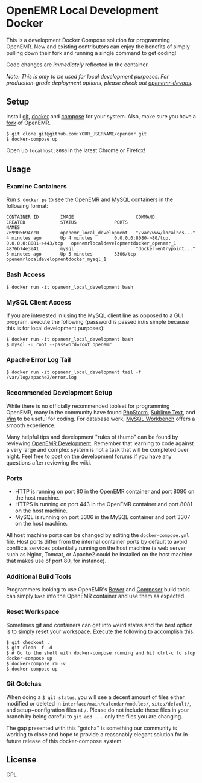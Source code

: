 # OpenEMR Local Development Docker

This is a development Docker Compose solution for programming OpenEMR. New and existing contributors can enjoy the benefits of simply pulling down their fork and running a single command to get coding!

Code changes are _immediately_ reflected in the container. 

_Note: This is only to be used for local development purposes. For production-grade deployment options, please check out [openemr-devops](https://github.com/openemr/openemr-devops)._

## Setup

Install [git](https://git-scm.com/downloads), [docker](https://www.docker.com/get-docker) and [compose](https://docs.docker.com/compose/install/) for your system. Also, make sure you have a [fork](https://help.github.com/articles/fork-a-repo/) of OpenEMR.

```
$ git clone git@github.com:YOUR_USERNAME/openemr.git
$ docker-compose up
```

Open up `localhost:8080` in the latest Chrome or Firefox!

## Usage

### Examine Containers

Run `$ docker ps` to see the OpenEMR and MySQL containers in the following format:

```
CONTAINER ID        IMAGE                       COMMAND                  CREATED             STATUS              PORTS                                         NAMES
769905694cc0        openemr_local_development   "/var/www/localhos..."   4 minutes ago       Up 4 minutes        0.0.0.0:8080->80/tcp, 0.0.0.0:8081->443/tcp   openemrlocaldevelopmentdocker_openemr_1
4876b74e3e41        mysql                       "docker-entrypoint..."   5 minutes ago       Up 5 minutes        3306/tcp                                      openemrlocaldevelopmentdocker_mysql_1
```

### Bash Access

```
$ docker run -it openemr_local_development bash
``` 

### MySQL Client Access

If you are interested in using the MySQL client line as opposed to a GUI program, execute the following (password is passed in/is simple because this is for local development purposes):

```
$ docker run -it openemr_local_development bash
$ mysql -u root --password=root openemr
```

### Apache Error Log Tail

```
$ docker run -it openemr_local_development tail -f /var/log/apache2/error.log
```

### Recommended Development Setup

While there is no officially recommended toolset for programming OpenEMR, many in the community have found [PhpStorm](https://www.jetbrains.com/phpstorm/), [Sublime Text](https://www.sublimetext.com/), and [Vim](http://www.vim.org/) to be useful for coding. For database work, [MySQL Workbench](https://dev.mysql.com/downloads/workbench/) offers a smooth experience.

Many helpful tips and development "rules of thumb" can be found by reviewing [OpenEMR Development](http://open-emr.org/wiki/index.php/OpenEMR_Wiki_Home_Page#Development). Remember that learning to code against a very large and complex system is not a task that will be completed over night. Feel free to post on [the development forums](https://community.open-emr.org/c/openemr-development) if you have any questions after reviewing the wiki.

### Ports

- HTTP is running on port 80 in the OpenEMR container and port 8080 on the host machine.
- HTTPS is running on port 443 in the OpenEMR container and port 8081 on the host machine.
- MySQL is running on port 3306 in the MySQL container and port 3307 on the host machine.

All host machine ports can be changed by editing the `docker-compose.yml` file. Host ports differ from the internal container ports by default to avoid conflicts services potentially running on the host machine (a web server such as Nginx, Tomcat, or Apache2 could be installed on the host machine that makes use of port 80, for instance).

### Additional Build Tools

Programmers looking to use OpenEMR's [Bower](http://www.open-emr.org/wiki/index.php/Bower) and [Composer](http://www.open-emr.org/wiki/index.php/Composer) build tools can simply `bash` into the OpenEMR container and use them as expected.

### Reset Workspace

Sometimes git and containers can get into weird states and the best option is to simply reset your workspace. Execute the following to accomplish this:

```
$ git checkout .
$ git clean -f -d
$ # Go to the shell with docker-compose running and hit ctrl-c to stop docker-compose up
$ docker-compose rm -v
$ docker-compose up
```

### Git Gotchas

When doing a `$ git status`, you will see a decent amount of files either modified or deleted in `interface/main/calendar/modules/`, `sites/default/`, and setup+configration files at `/`. Please do not include these files in your branch by being careful to `git add ...` only the files you are changing.

The gap presented with this "gotcha" is something our community is working to close and hope to provide a reasonably elegant solution for in future release of this docker-compose system.

## License

GPL
